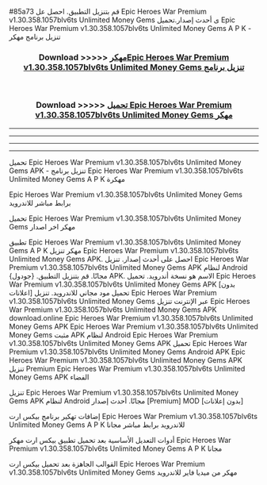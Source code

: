 #85a73 قم بتنزيل التطبيق. احصل عل Epic Heroes War Premium v1.30.358.1057blv6ts Unlimited Money Gems  ى أحدث إصدار.تحميل Epic Heroes War Premium v1.30.358.1057blv6ts Unlimited Money Gems  A P K - تنزيل برنامج مهكر



<div align="center">
<h3>Download >>>>> <a href="https://ar-sites.web.app/?ar= Epic Heroes War Premium v1.30.358.1057blv6ts Unlimited Money Gems ">مهكرEpic Heroes War Premium v1.30.358.1057blv6ts Unlimited Money Gems  تنزيل برنامج</a></h3><br>

<h3>Download >>>>> <a href="https://ar-sites.web.app/?ar= Epic Heroes War Premium v1.30.358.1057blv6ts Unlimited Money Gems ">تحميل Epic Heroes War Premium v1.30.358.1057blv6ts Unlimited Money Gems  مهكر</a></h3>
</div>


----------------------------------------------------------

----------------------------------------------------------

----------------------------------------------------------

----------------------------------------------------------


تحميل Epic Heroes War Premium v1.30.358.1057blv6ts Unlimited Money Gems  APK - تنزيل برنامج Epic Heroes War Premium v1.30.358.1057blv6ts Unlimited Money Gems  A P K مهكرة

Epic Heroes War Premium v1.30.358.1057blv6ts Unlimited Money Gems  برابط مباشر للاندرويد

تحميل Epic Heroes War Premium v1.30.358.1057blv6ts Unlimited Money Gems  مهكر اخر اصدار

تطبيق Epic Heroes War Premium v1.30.358.1057blv6ts Unlimited Money Gems  A P K مهكر
تنزيل Epic Heroes War Premium v1.30.358.1057blv6ts Unlimited Money Gems  APK. احصل على أحدث إصدار.
تنزيل Epic Heroes War Premium v1.30.358.1057blv6ts Unlimited Money Gems  APK لنظام Android مجانًا.
قم بتنزيل التطبيق. {جودول} APK. الاسم هو نسخة أندرويد.
تحميل Epic Heroes War Premium v1.30.358.1057blv6ts Unlimited Money Gems  APK [بدون اعلانات]
تحميل مود مجاني للاندرويد.
تنزيل Epic Heroes War Premium v1.30.358.1057blv6ts Unlimited Money Gems  عبر الإنترنت
تنزيل Epic Heroes War Premium v1.30.358.1057blv6ts Unlimited Money Gems  APK
download.online Epic Heroes War Premium v1.30.358.1057blv6ts Unlimited Money Gems  APK
Epic Heroes War Premium v1.30.358.1057blv6ts Unlimited Money Gems  مثبت APK لنظام Android
Epic Heroes War Premium v1.30.358.1057blv6ts Unlimited Money Gems  APK
تحميل Epic Heroes War Premium v1.30.358.1057blv6ts Unlimited Money Gems  Android APK
Epic Heroes War Premium v1.30.358.1057blv6ts Unlimited Money Gems  APK تنزيل Premium
Epic Heroes War Premium v1.30.358.1057blv6ts Unlimited Money Gems  APK الفضاء

تنزيل Epic Heroes War Premium v1.30.358.1057blv6ts Unlimited Money Gems  APK لنظام Android مجانًا. أحدث إصدار [Premium] MOD [بدون إعلانات]

إضافات تهكير برنامج بيكس ارت Epic Heroes War Premium v1.30.358.1057blv6ts Unlimited Money Gems  A P K للاندرويد برابط مباشر مجانا

أدوات التعديل الأساسية بعد تحميل تطبيق بيكس ارت مهكر Epic Heroes War Premium v1.30.358.1057blv6ts Unlimited Money Gems  A P K مجانا

القوالب الجاهزة بعد تحميل بيكس ارت Epic Heroes War Premium v1.30.358.1057blv6ts Unlimited Money Gems  مهكر من ميديا فاير للاندرويد



